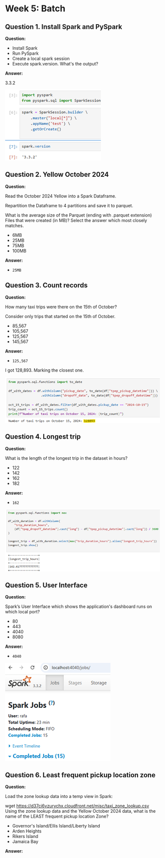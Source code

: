 # Week 5: Batch

## Question 1. Install Spark and PySpark

**Question:**

- Install Spark
- Run PySpark
- Create a local spark session
- Execute spark.version.
What's the output?

**Answer:**

3.3.2

![alt text](image.png)


## Question 2. Yellow October 2024

**Question:**

Read the October 2024 Yellow into a Spark Dataframe.

Repartition the Dataframe to 4 partitions and save it to parquet.

What is the average size of the Parquet (ending with .parquet extension) Files that were created (in MB)? Select the answer which most closely matches.

- 6MB
- 25MB
- 75MB
- 100MB

**Answer:**

- `25MB`


## Question 3. Count records

**Question:**

How many taxi trips were there on the 15th of October?

Consider only trips that started on the 15th of October.

- 85,567
- 105,567
- 125,567
- 145,567

**Answer:**

- `125,567`

I got 128,893. Marking the closest one.

![alt text](image-1.png)


## Question 4. Longest trip

**Question:**

What is the length of the longest trip in the dataset in hours?

- 122
- 142
- 162
- 182

**Answer:**

- `162`

![alt text](image-2.png)


## Question 5. User Interface

**Question:**

Spark’s User Interface which shows the application's dashboard runs on which local port?

- 80
- 443
- 4040
- 8080

**Answer:**

- `4040`

![alt text](image-3.png)


## Question 6. Least frequent pickup location zone

**Question:**

Load the zone lookup data into a temp view in Spark:

wget https://d37ci6vzurychx.cloudfront.net/misc/taxi_zone_lookup.csv
Using the zone lookup data and the Yellow October 2024 data, what is the name of the LEAST frequent pickup location Zone?

- Governor's Island/Ellis Island/Liberty Island
- Arden Heights
- Rikers Island
- Jamaica Bay

**Answer:**

